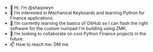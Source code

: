 - 👋 Hi, I’m @shaqowyn
- 👀 I’m interested in Mechanical Keyboards and learning Python for Finance applications.
- 🌱 I’m currently learning the basics of GitHub so I can flash the right software for the custom numpad I'm building using ZMK.
- 💞️ I’m looking to collaborate on cool Python Finance projects in the future.
- 📫 How to reach me: DM me

<!---
shaqowyn/shaqowyn is a ✨ special ✨ repository because its `README.md` (this file) appears on your GitHub profile.
You can click the Preview link to take a look at your changes.
--->
